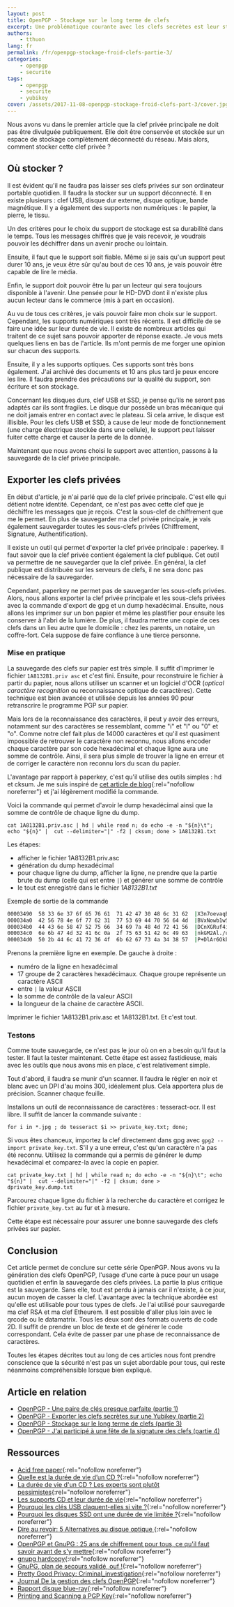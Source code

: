 ```yaml
---
layout: post
title: OpenPGP - Stockage sur le long terme de clefs
excerpt: Une problématique courante avec les clefs secrètes est leur stockage. Ces clefs doivent être stockées dans un lieu sûr, sur un support durable, tout en restant accessibles en cas de besoin. C'est ce que nous allons voir dans cette article.
authors:
    - tthuon
lang: fr
permalink: /fr/openpgp-stockage-froid-clefs-partie-3/
categories:
    - openpgp
    - securite
tags:
    - openpgp
    - securite
    - yubikey
cover: /assets/2017-11-08-openpgp-stockage-froid-clefs-part-3/cover.jpg
---
```


Nous avons vu dans le premier article que la clef privée principale ne doit pas être divulguée publiquement. Elle doit être conservée et stockée sur un espace de stockage complètement déconnecté du réseau. Mais alors, comment stocker cette clef privée ?

## Où stocker ?

Il est évident qu'il ne faudra pas laisser ses clefs privées sur son ordinateur portable quotidien. Il faudra la stocker sur un support déconnecté. Il en existe plusieurs : clef USB, disque dur externe, disque optique, bande magnétique. Il y a également des supports non numériques : le papier, la pierre, le tissu.

Un des critères pour le choix du support de stockage est sa durabilité dans le temps. Tous les messages chiffrés que je vais recevoir, je voudrais pouvoir les déchiffrer dans un avenir proche ou lointain.

Ensuite, il faut que le support soit fiable. Même si je sais qu'un support peut durer 10 ans, je veux être sûr qu'au bout de ces 10 ans, je vais pouvoir être capable de lire le média.

Enfin, le support doit pouvoir être lu par un lecteur qui sera toujours disponible à l'avenir. Une pensée pour le HD-DVD dont il n'existe plus aucun lecteur dans le commerce (mis à part en occasion).

Au vu de tous ces critères, je vais pouvoir faire mon choix sur le support. Cependant, les supports numériques sont très récents. Il est difficile de se faire une idée sur leur durée de vie. Il existe de nombreux articles qui traitent de ce sujet sans pouvoir apporter de réponse exacte. Je vous mets quelques liens en bas de l'article. Ils m'ont permis de me forger une opinion sur chacun des supports.

Ensuite, il y a les supports optiques. Ces supports sont très bons également. J'ai archivé des documents et 10 ans plus tard je peux encore les lire. Il faudra prendre des précautions sur la qualité du support, son écriture et son stockage.

Concernant les disques durs, clef USB et SSD, je pense qu'ils ne seront pas adaptés car ils sont fragiles. Le disque dur possède un bras mécanique qui ne doit jamais entrer en contact avec le plateau. Si cela arrive, le disque est illisible. Pour les clefs USB et SSD, à cause de leur mode de fonctionnement (une charge électrique stockée dans une cellule), le support peut laisser fuiter cette charge et causer la perte de la donnée.

Maintenant que nous avons choisi le support avec attention, passons à la sauvegarde de la clef privée principale.

## Exporter les clefs privées

En début d'article, je n'ai parlé que de la clef privée principale. C'est elle qui détient notre identité. Cependant, ce n'est pas avec cette clef que je déchiffre les messages que je reçois. C'est la sous-clef de chiffrement que me le permet. En plus de sauvegarder ma clef privée principale, je vais également sauvegarder toutes les sous-clefs privées (Chiffrement, Signature, Authentification).

Il existe un outil qui permet d'exporter la clef privée principale : paperkey. Il faut savoir que la clef privée contient également la clef publique. Cet outil va permettre de ne sauvegarder que la clef privée. En général, la clef publique est distribuée sur les serveurs de clefs, il ne sera donc pas nécessaire de la sauvegarder.

Cependant, paperkey ne permet pas de sauvegarder les sous-clefs privées. Alors, nous allons exporter la clef privée principale et les sous-clefs privées avec la commande d'export de gpg et un dump hexadécimal. Ensuite, nous allons les imprimer sur un bon papier et même les plastifier pour ensuite les conserver à l'abri de la lumière. De plus, il faudra mettre une copie de ces clefs dans un lieu autre que le domicile : chez les parents, un notaire, un coffre-fort. Cela suppose de faire confiance à une tierce personne.

### Mise en pratique

La sauvegarde des clefs sur papier est très simple. Il suffit d'imprimer le fichier `1A8132B1.priv asc` et c'est fini. Ensuite, pour reconstruire le fichier à partir du papier, nous allons utiliser un scanner et un logiciel d'OCR (*optical caractère recognition* ou reconnaissance optique de caractères). Cette technique est bien avancée et utilisée depuis les années 90 pour retranscrire le programme PGP sur papier.

Mais lors de la reconnaissance des caractères, il peut y avoir des erreurs, notamment sur des caractères se ressemblant, comme "i" et "l" ou "0" et "o". Comme notre clef fait plus de 14000 caractères et qu'il est quasiment impossible de retrouver le caractère non reconnu, nous allons encoder chaque caractère par son code hexadécimal et chaque ligne aura une somme de contrôle. Ainsi, il sera plus simple de trouver la ligne en erreur et de corriger le caractère non reconnu lors du scan du papier.

L'avantage par rapport à paperkey, c'est qu'il utilise des outils simples : hd et cksum. Je me suis inspiré de [cet article de blog](https://nipil.org/2013/09/19/GnuPG-plan-de-secours-valide.html){:rel="nofollow noreferrer"} et j'ai légèrement modifié la commande.

Voici la commande qui permet d'avoir le dump hexadécimal ainsi que la somme de contrôle de chaque ligne du dump.

`cat 1A8132B1.priv.asc | hd | while read n; do echo -e -n "${n}\t"; echo "${n}" |  cut --delimiter="|" -f2 | cksum; done > 1A8132B1.txt`

Les étapes:
* afficher le fichier 1A8132B1.priv.asc
* génération du dump hexadécimal
* pour chaque ligne du dump, afficher la ligne, ne prendre que la partie brute du dump (celle qui est entre `|`) et générer une somme de contrôle
* le tout est enregistré dans le fichier *1A8132B1.txt*

Exemple de sortie de la commande

```bash
00003490  58 33 6e 37 6f 65 76 61  71 42 47 30 48 6c 31 62  |X3n7oevaqBG0Hl1b|	1532581431 17
000034a0  42 56 78 4e 6f 77 62 31  77 53 69 44 70 56 64 4d  |BVxNowb1wSiDpVdM|	1320948498 17
000034b0  44 43 6e 58 47 52 75 66  34 69 7a 48 4d 72 41 56  |DCnXGRuf4izHMrAV|	1344535859 17
000034c0  6e 6b 47 4d 32 41 6c 0a  2f 75 63 51 42 6c 49 63  |nkGM2Al./ucQBlIc|	2010309333 17
000034d0  50 2b 44 6c 41 72 36 4f  6b 62 67 73 4a 34 38 57  |P+DlAr6OkbgsJ48W|	1939973554 17
```

Prenons la première ligne en exemple. De gauche à droite :
* numéro de la ligne en hexadécimal
* 17 groupe de 2 caractères hexadécimaux. Chaque groupe représente un caractère ASCII
* entre `|` la valeur ASCII
* la somme de contrôle de la valeur ASCII
* la longueur de la chaine de caractère ASCII.

Imprimer le fichier 1A8132B1.priv.asc et 1A8132B1.txt. Et c'est tout. 

### Testons

Comme toute sauvegarde, ce n'est pas le jour où on en a besoin qu'il faut la tester. Il faut la tester maintenant. Cette étape est assez fastidieuse, mais avec les outils que nous avons mis en place, c'est relativement simple.

Tout d'abord, il faudra se munir d'un scanner. Il faudra le régler en noir et blanc avec un DPI d'au moins 300, idéalement plus. Cela apportera plus de précision. Scanner chaque feuille.

Installons un outil de reconnaissance de caractères : tesseract-ocr. Il est libre. Il suffit de lancer la commande suivante :

`for i in *.jpg ; do tesseract $i >> private_key.txt; done;`

Si vous êtes chanceux, importez la clef directement dans gpg avec `gpg2 --import private_key.txt`. S'il y a une erreur, c'est qu'un caractère n'a pas été reconnu. Utilisez la commande qui a permis de générer le dump hexadécimal et comparez-la avec la copie en papier. 

`cat private_key.txt | hd | while read n; do echo -e -n "${n}\t"; echo "${n}" |  cut --delimiter="|" -f2 | cksum; done > dprivate_key.dump.txt`

Parcourez chaque ligne du fichier à la recherche du caractère et corrigez le fichier `private_key.txt` au fur et à mesure.

Cette étape est nécessaire pour assurer une bonne sauvegarde des clefs privées sur papier. 

## Conclusion

Cet article permet de conclure sur cette série OpenPGP. Nous avons vu la génération des clefs OpenPGP, l'usage d'une carte à puce pour un usage quotidien et enfin la sauvegarde des clefs privées. La partie la plus critique est la sauvegarde. Sans elle, tout est perdu à jamais car il n'existe, à ce jour, aucun moyen de casser la clef. L'avantage avec la technique abordée est qu'elle est utilisable pour tous types de clefs. Je l'ai utilisé pour sauvegarde ma clef RSA et ma clef Etheurem. Il est possible d'aller plus loin avec le qrcode ou le datamatrix. Tous les deux sont des formats ouverts de code 2D. Il suffit de prendre un bloc de texte et de générer le code correspondant. Cela évite de passer par une phase de reconnaissance de caractères.

Toutes les étapes décrites tout au long de ces articles nous font prendre conscience que la sécurité n'est pas un sujet abordable pour tous, qui reste néanmoins compréhensible lorsque bien expliqué.

## Article en relation
* [OpenPGP - Une paire de clés presque parfaite (partie 1)](/fr/openpgp-paire-clef-presque-parfaite-partie-1/)
* [OpenPGP - Exporter les clefs secrètes sur une Yubikey (partie 2)](/fr/openpgp-clef-secrete-yubikey-partie-2/)
* [OpenPGP - Stockage sur le long terme de clefs (partie 3)](/fr/openpgp-stockage-froid-clefs-partie-3/)
* [OpenPGP - J'ai participé à une fête de la signature des clefs (partie 4)](/fr/openpgp-clef-participe-a-une-fete-de-la-signature-des-clefs/)

## Ressources

* [Acid free paper](https://en.wikipedia.org/wiki/Acid-free_paper){:rel="nofollow noreferrer"}
* [Quelle est la durée de vie d’un CD ?](http://future.arte.tv/fr/memoire-numerique/quelle-est-la-duree-de-vie-dun-cd){:rel="nofollow noreferrer"}
* [La durée de vie d'un CD ? Les experts sont plutôt pessimistes](https://www.tomsguide.fr/actualite/cd-audio-duree-vie,44609.html){:rel="nofollow noreferrer"}
* [Les supports CD et leur durée de vie](https://www.canada.ca/fr/institut-conservation/services/soin-objets/supports-electroniques/supports-cd-duree-vie-faq.html){:rel="nofollow noreferrer"}
* [Pourquoi les clés USB claquent-elles si vite ?](https://www.lesnumeriques.com/cle-usb/pourquoi-cles-usb-claquent-si-vite-a1648.html){:rel="nofollow noreferrer"}
* [Pourquoi les disques SSD ont une durée de vie limitée ?](https://lehollandaisvolant.net/?d=2017/03/21/17/16/34-pourquoi-les-disques-ssd-ont-une-duree-de-vie-limitee){:rel="nofollow noreferrer"}
* [Dire au revoir: 5 Alternatives au disque optique ](http://wikifra.xyz/expliqu-technology/11065-dire-au-revoir-5-alternatives-au-disque-optique.html){:rel="nofollow noreferrer"}
* [OpenPGP et GnuPG : 25 ans de chiffrement pour tous, ce qu'il faut savoir avant de s'y mettre](https://www.nextinpact.com/news/98509-openpgp-et-gnupg-25-ans-chiffrement-pour-tous-ce-quil-faut-savoir-avant-sy-mettre.htm){:rel="nofollow noreferrer"}
* [gnupg hardcopy](https://github.com/nipil/gnupg-hardcopy){:rel="nofollow noreferrer"}
* [GnuPG, plan de secours validé, ouf !](https://nipil.org/2013/09/19/GnuPG-plan-de-secours-valide.html){:rel="nofollow noreferrer"}
* [Pretty Good Privacy: Criminal_investigation](https://en.wikipedia.org/wiki/Pretty_Good_Privacy#Criminal_investigation){:rel="nofollow noreferrer"}
* [Journal De la gestion des clefs OpenPGP](http://linuxfr.org/users/gouttegd/journaux/de-la-gestion-des-clefs-openpgp){:rel="nofollow noreferrer"}
* [Rapport disque blue-ray](http://blog.nalis.fr/public/pdf/DGP_SIAF_2012_010.RAPPORT_DISQUES_BLU_RAY.pdf){:rel="nofollow noreferrer"}
* [Printing and Scanning a PGP Key](http://archive.is/RWTbi){:rel="nofollow noreferrer"}
